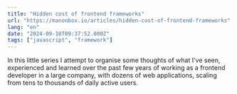 ```yaml
---
title: "Hidden cost of frontend frameworks"
url: "https://manonbox.io/articles/hidden-cost-of-frontend-frameworks"
lang: "en"
date: "2024-09-10T09:37:52.000Z"
tags: ["javascript", "framework"]
---
```


In this little series I attempt to organise some thoughts of what I've seen, experienced and learned over the past few years of working as a frontend developer in a large company, with dozens of web applications, scaling from tens to thousands of daily active users.